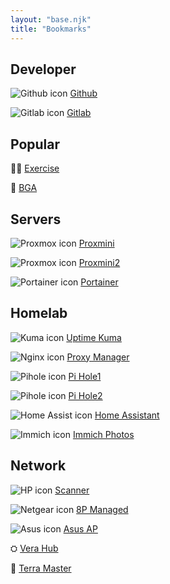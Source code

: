 ```yaml
---
layout: "base.njk"
title: "Bookmarks"
---
```

## Developer

![Github icon](https://cdn.simpleicons.org/github?viewbox=auto&size=20) [Github](https://github.com/)

![Gitlab icon](https://cdn.simpleicons.org/gitlab?viewbox=auto&size=20) [Gitlab](https://gitlab.com)

## Popular

💪🏻 [Exercise](https://www.wellnessliving.com/Wl/Video/Catalog/Catalog.html?k_business=375068&k_video_category=qldswJ0r)

🎲 [BGA](https://boardgamearena.com/)

## Servers

![Proxmox icon](https://cdn.simpleicons.org/proxmox?viewbox=auto&size=20) [Proxmini](https://proxmini.lab.sarlaac.ca/)

![Proxmox icon](https://cdn.simpleicons.org/proxmox?viewbox=auto&size=20) [Proxmini2](https://proxmini.lab.sarlaac.ca/)

![Portainer icon](https://cdn.simpleicons.org/portainer?viewbox=auto&size=20) [Portainer](https://portainer.lab.sarlaac.ca/)

## Homelab

![Kuma icon](https://cdn.simpleicons.org/uptimekuma?viewbox=auto&size=20) [Uptime Kuma](https://uptime.lab.sarlaac.ca/)

![Nginx icon](https://cdn.simpleicons.org/nginxproxymanager?viewbox=auto&size=20) [Proxy Manager](https://lab.sarlaac.ca/)

![Pihole icon](https://cdn.simpleicons.org/pihole?viewbox=auto&size=20) [Pi Hole1](https://dns.lab.sarlaac.ca/admin/login)

![Pihole icon](https://cdn.simpleicons.org/pihole?viewbox=auto&size=20) [Pi Hole2](https://dns2.lab.sarlaac.ca/admin/login)

![Home Assist icon](https://cdn.simpleicons.org/homeassistant?viewbox=auto&size=20) [Home Assistant](https://ha.lab.sarlaac.ca/)

![Immich icon](https://cdn.simpleicons.org/immich?viewbox=auto&size=20) [Immich Photos](http://docker-vm2.lan:2283/photos)

## Network

![HP icon](https://cdn.simpleicons.org/hp?viewbox=auto&size=20) [Scanner](http://10.88.88.60/#hId-pgWebScan)

![Netgear icon](https://cdn.simpleicons.org/netgear?viewbox=auto&size=20) [8P Managed](http://10.88.88.2/index.htm)

![Asus icon](https://cdn.simpleicons.org/asus?viewbox=auto&size=20) [Asus AP](http://10.88.88.1/Main_Login.asp)

⛭ [Vera Hub](https://vera.lab.sarlaac.ca/cmh/#dashboard)

💾 [Terra Master](https://nas.lab.sarlaac.ca/tos/index.php?user/login)
